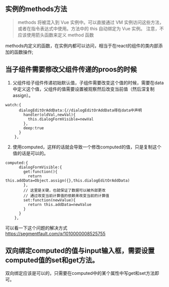 

## 实例的methods方法

> methods 将被混入到 Vue 实例中。可以直接通过 VM 实例访问这些方法，或者在指令表达式中使用。方法中的 this 自动绑定为 Vue 实例。
> 注意，不应该使用箭头函数来定义 method 函数

methods内定义的函数，在实例内都可以访问，相当于在react的组件的类内部添加的函数操作;

## 当子组件需要修改父组件传递的proos的时候
1. 父组件给子组件传递初始默认值，子组件需要改变这个值的时候，需要在data中定义这个值，父组件的值需要设置被观察然后改变当前值（然后深复制assign）。
```
watch:{
      dialogEditOrAddData:{//dialogEditOrAddData得在data中声明
        handler(oldVal,newVal){
          this.dialogFormVisible=newVal
        },
        deep:true
      }
    },
```
2. 使用computed，这样的话就会导致一个修改computed的值，只是复制这个值的话是可以的。
```
computed:{
      dialogFormVisible:{
        get:function(){
          return this.addData=Object.assign({},this.dialogEditOrAddData)
        },
        // 这里是关键，也就保证了数据可以被外部更改
        // 通过改变当前计算值的依赖来改变当前的计算值
        set:function(newValue){
          return this.addData=newValue
        }
      }
    },
```

可以看一下这个问题的解决方式
https://segmentfault.com/q/1010000008525755

## 双向绑定computed的值与input输入框，需要设置computed值的set和get方法。
双向绑定应该是可以的，只需要在computed中的某个属性中写get和set方法即可。

